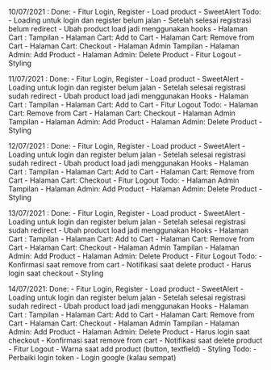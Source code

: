 10/07/2021 :
    Done:
    - Fitur Login, Register
    - Load product
    - SweetAlert
    Todo:
    - Loading untuk login dan register belum jalan
    - Setelah selesai registrasi belum redirect
    - Ubah product load jadi menggunakan hooks
    - Halaman Cart : Tampilan
    - Halaman Cart: Add to Cart
    - Halaman Cart: Remove from Cart
    - Halaman Cart: Checkout
    - Halaman Admin Tampilan
    - Halaman Admin: Add Product
    - Halaman Admin: Delete Product
    - Fitur Logout
    - Styling

11/07/2021 :
    Done:
    - Fitur Login, Register
    - Load product
    - SweetAlert
    - Loading untuk login dan register belum jalan
    - Setelah selesai registrasi sudah redirect
    - Ubah product load jadi menggunakan Hooks
    - Halaman Cart : Tampilan
    - Halaman Cart: Add to Cart
    - Fitur Logout
    Todo:
    - Halaman Cart: Remove from Cart
    - Halaman Cart: Checkout
    - Halaman Admin Tampilan
    - Halaman Admin: Add Product
    - Halaman Admin: Delete Product
    - Styling

12/07/2021 :
    Done:
    - Fitur Login, Register
    - Load product
    - SweetAlert
    - Loading untuk login dan register belum jalan
    - Setelah selesai registrasi sudah redirect
    - Ubah product load jadi menggunakan Hooks
    - Halaman Cart : Tampilan
    - Halaman Cart: Add to Cart
    - Halaman Cart: Remove from Cart
    - Halaman Cart: Checkout
    - Fitur Logout
    Todo:
    - Halaman Admin Tampilan
    - Halaman Admin: Add Product
    - Halaman Admin: Delete Product
    - Styling

13/07/2021 :
    Done:
    - Fitur Login, Register
    - Load product
    - SweetAlert
    - Loading untuk login dan register belum jalan
    - Setelah selesai registrasi sudah redirect
    - Ubah product load jadi menggunakan Hooks
    - Halaman Cart : Tampilan
    - Halaman Cart: Add to Cart
    - Halaman Cart: Remove from Cart
    - Halaman Cart: Checkout
    - Halaman Admin Tampilan
    - Halaman Admin: Add Product
    - Halaman Admin: Delete Product
    - Fitur Logout
    Todo:
    - Konfirmasi saat remove from cart
    - Notifikasi saat delete product
    - Harus login saat checkout
    - Styling

14/07/2021:
    Done:
    - Fitur Login, Register
    - Load product
    - SweetAlert
    - Loading untuk login dan register belum jalan
    - Setelah selesai registrasi sudah redirect
    - Ubah product load jadi menggunakan Hooks
    - Halaman Cart : Tampilan
    - Halaman Cart: Add to Cart
    - Halaman Cart: Remove from Cart
    - Halaman Cart: Checkout
    - Halaman Admin Tampilan
    - Halaman Admin: Add Product
    - Halaman Admin: Delete Product
    - Harus login saat checkout
    - Konfirmasi saat remove from cart
    - Notifikasi saat delete product
    - Fitur Logout
    - Warna saat add product (button, textfield)
    - Styling
    Todo:
    - Perbaiki login token
    - Login google (kalau sempat)